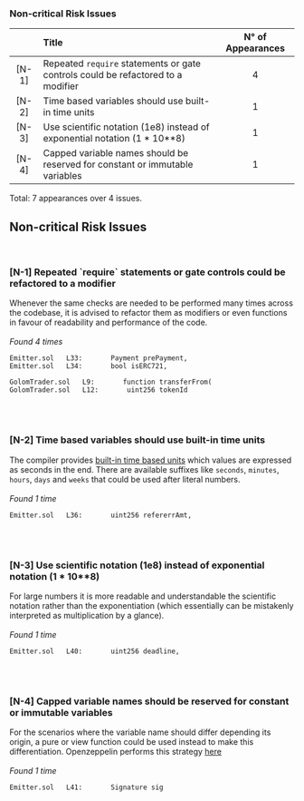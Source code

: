 <h3>Non-critical Risk Issues</h3> 

|       | Title                                                                            | N° of Appearances |
| :---: | :------------------------------------------------------------------------------- | :---------------: |
| [N-1] | Repeated `require` statements or gate controls could be refactored to a modifier |         4         |
| [N-2] | Time based variables should use built-in time units                              |         1         |
| [N-3] | Use scientific notation (1e8) instead of exponential notation (1 * 10**8)        |         1         |
| [N-4] | Capped variable names should be reserved for constant or immutable variables     |         1         |

Total: 7 appearances over 4 issues. 


 <h2>Non-critical Risk Issues</h2> 
<br><h3>[N-1] Repeated `require` statements or gate controls could be refactored to a modifier</h3> 
Whenever the same checks are needed to be performed many times across the codebase, it is advised to refactor them as modifiers or even functions in favour of readability and performance of the code.<br><br><em>Found 4 times</em>

```solidity
Emitter.sol   L33:       Payment prePayment,
Emitter.sol   L34:       bool isERC721,
```
```solidity
GolomTrader.sol   L9:       function transferFrom(
GolomTrader.sol   L12:       uint256 tokenId
```
<br><br><h3>[N-2] Time based variables should use built-in time units</h3> 
The compiler provides [built-in time based units](https://docs.soliditylang.org/en/latest/units-and-global-variables.html#time-units) which values are expressed as seconds in the end. There are available suffixes like `seconds`, `minutes`, `hours`, `days` and `weeks` that could be used after literal numbers.<br><br><em>Found 1 time</em>

```solidity
Emitter.sol   L36:       uint256 refererrAmt,
```
<br><br><h3>[N-3] Use scientific notation (1e8) instead of exponential notation (1 * 10**8)</h3> 
For large numbers it is more readable and understandable the scientific notation rather than the exponentiation (which essentially can be mistakenly interpreted as multiplication by a glance).<br><br><em>Found 1 time</em>

```solidity
Emitter.sol   L40:       uint256 deadline,
```
<br><br><h3>[N-4] Capped variable names should be reserved for constant or immutable variables</h3> 
For the scenarios where the variable name should differ depending its origin, a pure or view function could be used instead to make this differentiation. Openzeppelin performs this strategy [here](https://github.com/OpenZeppelin/openzeppelin-contracts/blob/76eee35971c2541585e05cbf258510dda7b2fbc6/contracts/token/ERC20/extensions/draft-IERC20Permit.sol#L59)<br><br><em>Found 1 time</em>

```solidity
Emitter.sol   L41:       Signature sig
```
<br>